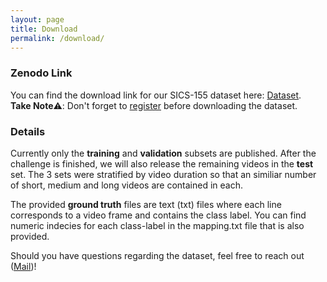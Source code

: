 ```yaml
---
layout: page
title: Download
permalink: /download/
---
```

### Zenodo Link
You can find the download link for our SICS-155 dataset here: [Dataset](https://zenodo.org/records/15148649).\
**Take Note**⚠️: Don't forget to [register](registration.md) before downloading the dataset.

### Details 
Currently only the **training** and **validation** subsets are published. After the challenge is finished, we will also release the remaining videos in the **test** set. The 3 sets were stratified by video duration so that an similiar number of short, medium and long videos are contained in each. 

The provided **ground truth** files are text (txt) files where each line corresponds to a video frame and contains the class label. You can find numeric indecies for each class-label in the mapping.txt file that is also provided. 

Should you have questions regarding the dataset, feel free to reach out ([Mail](mailto:ag.wintergerst@gmail.com))!
